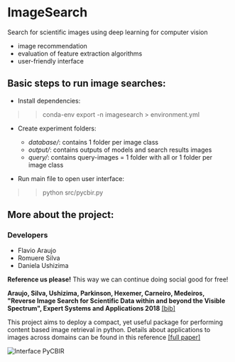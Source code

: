 # ImageSearch
Search for scientific images using deep learning for computer vision
- image recommendation
- evaluation of feature extraction algorithms
- user-friendly interface

## Basic steps to run image searches:

- Install dependencies:
>> conda-env export -n imagesearch > environment.yml

- Create experiment folders:
  - *database/*: contains 1 folder per image class
  - *output/*: contains outputs of models and search results images
  - *query/*: contains query-images = 1 folder with all or 1 folder per image class
  
- Run main file to open user interface:
>> python src/pycbir.py  

## More about the project:
### Developers
- Flavio Araujo
- Romuere Silva
- Daniela Ushizima

**Reference us please!** 
This way we can continue doing social good for free!

**Araujo, Silva, Ushizima, Parkinson, Hexemer, Carneiro, Medeiros, "Reverse Image Search for Scientific Data within and beyond the Visible Spectrum", Expert Systems and Applications 2018** [[bib]](https://dblp.uni-trier.de/pers/hb/u/Ushizima:Daniela)

This project aims to deploy a compact, yet useful package for performing content based image retrieval in python. Details about applications to images across domains can be found in this reference [[full paper]](https://www.researchgate.net/publication/325554753_Reverse_image_search_for_scientific_data_within_and_beyond_the_visible_spectrum/figures?lo=1)

![Interface PyCBIR](https://www.researchgate.net/profile/Daniela_Ushizima/publication/325554753/figure/fig5/AS:645121762680833@1530820422808/pyCBIR-interface-retrieval-options-left-with-feature-extraction-searching-method.ppm)
